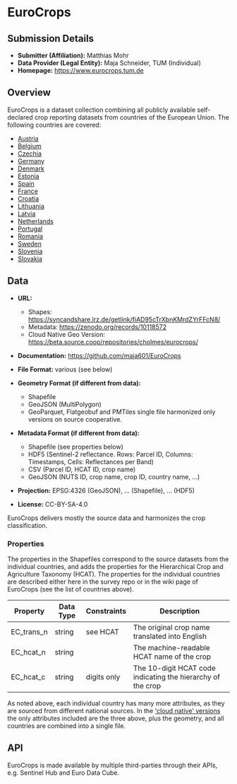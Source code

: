 # EuroCrops

## Submission Details

- **Submitter (Affiliation):** Matthias Mohr
- **Data Provider (Legal Entity):** Maja Schneider, TUM (Individual)
- **Homepage:** https://www.eurocrops.tum.de

## Overview

EuroCrops is a dataset collection combining all publicly available self-declared crop reporting datasets from countries of the European Union. The following countries are covered:

- [Austria](https://github.com/maja601/EuroCrops/wiki/Austria)
- [Belgium](https://github.com/maja601/EuroCrops/wiki/Belgium)
- [Czechia](https://github.com/maja601/EuroCrops/wiki/Czechia)
- [Germany](https://github.com/maja601/EuroCrops/wiki/Germany)
- [Denmark](https://github.com/maja601/EuroCrops/wiki/Denmark)
- [Estonia](https://github.com/maja601/EuroCrops/wiki/Estonia)
- [Spain](https://github.com/maja601/EuroCrops/wiki/Spain)
- [France](https://github.com/maja601/EuroCrops/wiki/France)
- [Croatia](https://github.com/maja601/EuroCrops/wiki/Croatia)
- [Lithuania](https://github.com/maja601/EuroCrops/wiki/Lithuania)
- [Latvia](https://github.com/maja601/EuroCrops/wiki/Latvia)
- [Netherlands](https://github.com/maja601/EuroCrops/wiki/Netherlands)
- [Portugal](https://github.com/maja601/EuroCrops/wiki/Portugal)
- [Romania](https://github.com/maja601/EuroCrops/wiki/Romania)
- [Sweden](https://github.com/maja601/EuroCrops/wiki/Sweden)
- [Slovenia](https://github.com/maja601/EuroCrops/wiki/Slovenia)
- [Slovakia](https://github.com/maja601/EuroCrops/wiki/Slovakia)

## Data

- **URL:**
  - Shapes: https://syncandshare.lrz.de/getlink/fiAD95cTrXbnKMrdZYrFFcN8/
  - Metadata: https://zenodo.org/records/10118572
  - Cloud Native Geo Version: https://beta.source.coop/repositories/cholmes/eurocrops/

- **Documentation:** https://github.com/maja601/EuroCrops
- **File Format:** various (see below)
- **Geometry Format (if different from data):**
  - Shapefile
  - GeoJSON (MultiPolygon)
  - GeoParquet, Flatgeobuf and PMTiles single file harmonized only versions on source cooperative.

- **Metadata Format (if different from data):**
  - Shapefile (see properties below)
  - HDF5 (Sentinel-2 reflectance. Rows: Parcel ID, Columns: Timestamps, Cells: Reflectances per Band)
  - CSV (Parcel ID, HCAT ID, crop name)
  - GeoJSON (NUTS ID, crop name, crop ID, country name, ...)

- **Projection:** EPSG:4326 (GeoJSON), ... (Shapefile), ... (HDF5)
- **License:** CC-BY-SA-4.0

EuroCrops delivers mostly the source data and harmonizes the crop classification.

### Properties

The properties in the Shapefiles correspond to the source datasets from the individual countries, and adds the properties for the Hierarchical Crop and Agriculture Taxonomy (HCAT). The properties for the individual countries are described either here in the survey repo or in the wiki page of EuroCrops (see the list of countries above).

| Property   | Data Type | Constraints | Description                                                 |
| ---------- | --------- | ----------- | ----------------------------------------------------------- |
| EC_trans_n | string    | see HCAT    | The original crop name translated into English              |
| EC_hcat_n  | string    |             | The machine-readable HCAT name of the crop                  |
| EC_hcat_c  | string    | digits only | The 10-digit HCAT code indicating the hierarchy of the crop |

As noted above, each individual country has many more attributes, as they are sourced from different national sources. In the ['cloud native' versions](https://beta.source.coop/cholmes/eurocrops/) 
the only attributes included are the three above, plus the geometry, and all countries are combined into a single file.

## API

EuroCrops is made available by multiple third-parties through their APIs, e.g. Sentinel Hub and Euro Data Cube.

